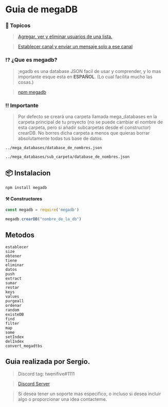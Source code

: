 # Guia de megaDB 

### 📖 Topicos

> [Agregar, ver y eliminar usuarios de una lista.](comandos/usuario.js)

> [Establecer canal y enviar un mensaje solo a ese canal](comandos/canal.js)

### ⁉ ¿Que es megadb?
> ;egadb es una database JSON facil de usar y comprender, y lo mas importante esque esta en **ESPAÑOL**. (Lo cual facilita mucho las cosas.)

> [npm megadb](https://www.npmjs.com/package/megadb)

### ‼ Importante
> Por defecto se creará una carpeta llamada mega_databases en la carpeta principal de tu proyecto (no se puede cambiar el nombre de esta carpeta, pero si añadir subcarpetas desde el constructor) crearDB. No borres dicha carpeta a menos que quieras borrar absolutamente todas tus base de datos.
```
../mega_databases/database_de_nombres.json

../mega_databases/sub_carpeta/database_de_nombres.json
```
## 📦 Instalacion
```
npm install megadb
```
#### ⚒ Constructores
```js
const megadb = require('megadb')

megadb.crearDB("nombre_de_la_db")
```
## Metodos
```
establecer
size
obtener
tiene
eliminar
datos
push
extract
sumar
restar
keys
values
purgeall
ordenar
random
existeDB
find
filter
map
some
setIndex
delIndex
convert_megadtbs
```
## Guia realizada por Sergio.
> Discord tag: twenifive#1111

> [Discord Server](https://discord.gg/tCYAPYbK3x)

> Si desea tener un soporte mas especifico, o incluso si desea incluir algo o proporcionar una idea contacteme.
